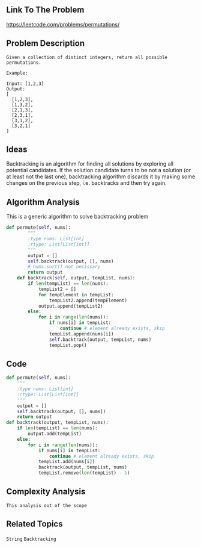 ## Link To The Problem 
https://leetcode.com/problems/permutations/

## Problem Description

```
Given a collection of distinct integers, return all possible permutations.

Example:

Input: [1,2,3]
Output:
[
  [1,2,3],
  [1,3,2],
  [2,1,3],
  [2,3,1],
  [3,1,2],
  [3,2,1]
]

```

## Ideas

Backtracking is an algorithm for finding all solutions by exploring all potential candidates. 
If the solution candidate turns to be not a solution (or at least not the last one), backtracking 
algorithm discards it by making some changes on the previous step, i.e. backtracks and then try again.

## Algorithm Analysis
This is a generic algorithm to solve backtracking problem
```py
def permute(self, nums):
        """
        :type nums: List[int]
        :rtype: List[List[int]]
        """
        output = []
        self.backtrack(output, [], nums)
        # nums.sort() not necissary
        return output
    def backtrack(self, output, tempList, nums):
        if len(tempList) == len(nums):
            tempList2 = []
            for tempElement in tempList:
                tempList2.append(tempElement)
            output.append(tempList2)
        else:
            for i in range(len(nums)):
                if nums[i] in tempList:
                    continue # element already exists, skip
                tempList.append(nums[i]) 
                self.backtrack(output, tempList, nums)
                tempList.pop() 
```

## Code

```py
def permute(self, nums):
    """
    :type nums: List[int]
    :rtype: List[List[int]]
    """
    output = []
    self.backtrack(output, [], nums])
    return output
def backtrack(output, tempList, nums):
    if len(tempList) == len(nums):
        output.add(tempList)
    else:
        for i in range(len(nums)):
            if nums[i] in tempList:
                continue # element already exists, skip
            tempList.add(nums[i]) 
            backtrack(output, tempList, nums)
            tempList.remove(len(tempList) - 1) 
```

## Complexity Analysis
```
This analysis out of the scope
```
## Related Topics
```String``` ```Backtracking```




